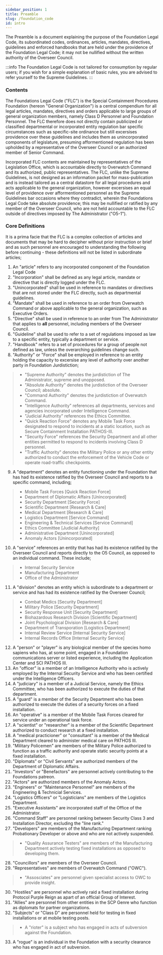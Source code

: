 ```yaml
---
sidebar_position: 1
title: Preamble
slug: /foundation_code
id: intro
---
```


The Preamble is a document explaining the purpose of the Foundation Legal Code, its subordinated codes, ordinances, articles, mandates, directives, guidelines and enforced handbooks that are held under the providence of the Foundation Legal Code; it may not be nullified without the written authority of the Overseer Council.

:::info
The Foundation Legal Code is not tailored for consumption by regular users; if you wish for a simple explanation of basic rules, you are advised to refer yourself to the Supreme Guidelines.
:::

### Contents

The Foundations Legal Code ("FLC") is the Special Containment Procedures Foundation (hereon "General Organization") is a central compendium for all legal articles, mandates, directives and orders applicable to large groups of general organization members, namely Class D Personnel and Foundation Personnel. The FLC therefore does not directly contain publicized or classified departmental or incorporated entity regulation bar specific circumstances such as specific-site ordinance but still excersises providence over these guidelines and includes them as unincorporated components of legislature, presuming afformentioned regulation has been upholded by a representative of the Overseer Council or an authorized member of Senior Command.

Incorporated FLC contents are maintained by representatives of the Legislation Office, which is accountable directly to Overwatch Command and its authorized, public representatives. The FLC, unlike the Supreme Guidelines,  is not designed as an information packet for mass-publication and is instead tailored as a central datastore for all legal procedures and acts applicable to the general organization,  however excersises an equal level of providence over afformentioned personnel as the Supreme Guidelines bar occasions where they contradict, wherein the Foundations Legal Code take absolute providence; this may be nullified  or  ratified by any member of the Overseer Council, who are not held accountable to the FLC outside of directives imposed by The Administrator ("O5-1"). 

### Core Definitions

It is a prima facie that the FLC is a complex collection of articles and documents that may be hard to decipher without prior instruction or brief and as such personnel are encouraged to understanding the following before continuing - these definitions will not be listed in subordinate articles;
 1. An "article" refers to any incorporated component of the Foundation Legal Code
 2. "Incorporation" shall be defined as any legal article, mandate or directive that is directly logged under the FLC.
 3. "Unincorporated" shall be used in reference to mandates or directives that are not stored under the FLC directly, such as departmental guidelines.
 4. "Mandate" shall be used in reference to an order from Overwatch Command or above applicable to the general organization, such as Executive Orders.
 5. "Directive" shall be used in reference to an order from The Administrator that applies to **all** personnel, including members of the Overseer Council.
 6. "Guideline" shall be used to refer to a set of regulations imposed as law to a specific entity, typically a department or service.
 7. "Handbook" refers to a set of procedures for a group of people not defined as law, unless the overarching guidelines change such.
 8. "Authority" or "Force" shall be employed in reference to an entity holding the capacity to excersise any level of authority over another party in Foundation Jurdistiction;
> * "Supreme Authority" denotes the jurdistiction of The Administrator, supreme and unopposed.
> * "Absolute Authority" denotes the jurdistiction of the Overseer Council; absolute.
> * "Command Authority" denotes the jurdistiction of Overwatch Command.
> * "Intelligence Authority" references all departments, services and agencies incorporated under Intelligence Command.
> * "Judicial Authority" references the Ethics Committee.
> * "Quick Reaction Force" denotes any Mobile Task Force designated to respond to incidents at a static location, such as Secure Containment Installation PATHOS-III.
> * "Security Force" references the Security Department and all other entities permitted to respond to incidents involving Class D personnel.
> * "Traffic Authority" denotes the Military Police or any other entity authorized to conduct the enforcement of the Vehicle Code or operate road-traffic checkpoints.
9. A "department" denotes an entity functioning under the Foundation that has had its existence ratified by the Overseer Council and reports to a specific command, including;
> * Mobile Task Forces [Quick Reaction Force]
> * Department of Diplomatic Affairs [Unincorporated]
> * Security Department [Security Force]
> * Scientific Department [Research & Care]
> * Medical Department [Research & Care]
> * Logistics Department [Service Command]
> * Engineering & Technical Services [Service Command]
> * Ethics Committee [Judicial Authority]
> * Administrative Department [Unincorporated]
> * Anomaly Actors [Unincorporated]
10. A "service" references an entity that has had its existence ratified by the Overseer Council and reports directly to the O5 Council, as opposed to an individual command. These include;
> * Internal Security Service
> * Manufacturing Department
> * Office of the Administrator
11. A "division" denotes an entity which is subordinate to a department or service and has had its existence ratified by the Overseer Council;
> * Combat Medics [Security Department]
> * Military Police [Security Department]
> * Security Response Unit [Security Department]
> * Biohazardous Research Division [Scientific Department]
> * Joint Psychological Division [Research & Care]
> * Department of Transporation [Logistics Department]
> * Internal Review Service [Internal Security Service]
> * Internal Records Office [Internal Security Service]
12. A "person" or "player" is any biological member of the species homo sapiens who has, at some point, engaged in a Foundation communications server or listed experience,  including the Application Center and SCI PATHOS III.
13. An "officer" is a member of an Intelligence Authority who is actively employed by the Internal Security Service and who has been certified under the Intelligence Officers.
14. A "judiciary" is a member of a Judicial Service, namely the Ethics Committee, who has been  authorized to execute the duties of that department.
15. A "guard" is a member of the Security Department who has been authorized to execute the duties of a security forces on a fixed installation.
16. An "operative" is a member of the Mobile Task Forces cleared for service under an operational task force.
17. A "scientist" or "researcher" is  a  member of the Scientific Department authorized to conduct research at a fixed installation.
18. A "medical practicioner" or "consultant" is a member of the Medical Department cleared to administer medical care on PATHOS III.
19. "Military Policemen" are members of the Military Police authorized to function as a traffic authority and operate static security points at a fixed installation.
20. "Diplomats" or "Civil Servants" are authorized members of the Department of Diplomatic Affairs.
21. "Investors" or "Benefactors" are personnel actively contributing to the Foundations patreon.
22. "Actors" are authorized members of the Anomaly Actors.
23. "Engineers" or "Maintenance Personnel" are members of the Engineering & Technicial Services.
24. "Logistics Officers" or "Logisticians" are members of the Logistics Department.
25. "Executive Assistants" are incorporated staff of the Office of the Administrator.
26. "Command Staff" are personnel ranking between Security Class 3 and Installation Director, excluding the "line rank."
27. "Developers" are members of the Manufacturing Department ranking Probationary Developer or above and who are not actively suspended.
> * "Quality Assurance Testers" are members of the Manufacturing Department actively testing fixed installations as opposed to developing them.
28. "Councillors" are members of the Overseer Council.
29. "Representatives" are members of Overwatch Command ("OWC").
> * "Assosciates" are personnel given specialist access to OWC to provide insight.
30. "Hostiles" are personnel who actively raid a fixed installation during Protocol Purple Reign as apart of an official Group of Interest.
31. "Allies" are personnel from other entities in the SCP Genre who function as diplomats for partner organizations.
32. "Subjects" or "Class D" are personnel held for testing in fixed installations or at mobile testing posts.
> * A "rioter" is a subject who has engaged in acts of subversion against the Foundation.
33. A "rogue" is an individual in the Foundation with a security clearance who has engaged in act of subversion.